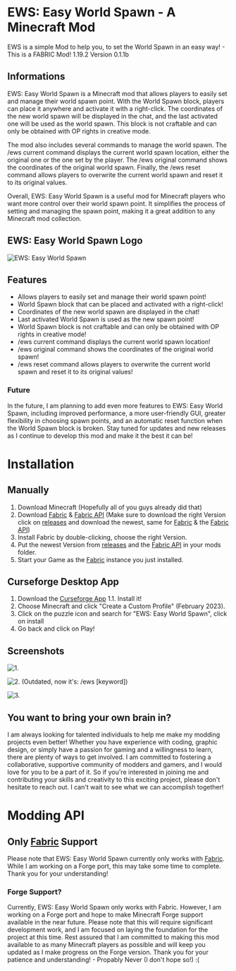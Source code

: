 # EWS: Easy World Spawn - A Minecraft Mod




EWS is a simple Mod to help you, to set the World Spawn in an easy way! - This is a FABRIC Mod! 1.19.2 Version 0.1.1b
## Informations

EWS: Easy World Spawn is a Minecraft mod that allows players to easily set and manage their world spawn point. With the World Spawn block, players can place it anywhere and activate it with a right-click. The coordinates of the new world spawn will be displayed in the chat, and the last activated one will be used as the world spawn. This block is not craftable and can only be obtained with OP rights in creative mode.


The mod also includes several commands to manage the world spawn. The /ews current command displays the current world spawn location, either the original one or the one set by the player. The /ews original command shows the coordinates of the original world spawn. Finally, the /ews reset command allows players to overwrite the current world spawn and reset it to its original values.

Overall, EWS: Easy World Spawn is a useful mod for Minecraft players who want more control over their world spawn point. It simplifies the process of setting and managing the spawn point, making it a great addition to any Minecraft mod collection.
## EWS: Easy World Spawn Logo

![EWS: Easy World Spawn](https://i.ibb.co/5jLwqKv/EWS.png)


## Features

- Allows players to easily set and manage their world spawn point!
- World Spawn block that can be placed and activated with a right-click!
- Coordinates of the new world spawn are displayed in the chat!
- Last activated World Spawn is used as the new spawn point!
- World Spawn block is not craftable and can only be obtained with OP rights in creative mode!
- /ews current command displays the current world spawn location!
- /ews original command shows the coordinates of the original world spawn!
- /ews reset command allows players to overwrite the current world spawn and reset it to its original values!

### Future

In the future, I am planning to add even more features to EWS: Easy World Spawn, including improved performance, a more user-friendly GUI, greater flexibility in choosing spawn points, and an automatic reset function when the World Spawn block is broken. Stay tuned for updates and new releases as I continue to develop this mod and make it the best it can be!



# Installation

## Manually
1. Download Minecraft (Hopefully all of you guys already did that)
2. Download [Fabric](https://fabricmc.net/) & [Fabric API](https://www.curseforge.com/minecraft/mc-mods/fabric-api) (Make sure to download the right Version click on [releases](https://www.curseforge.com/minecraft/mc-mods/ews-easy-world-spawn) and download the newest, same for [Fabric](https://fabricmc.net/) & the [Fabric API](https://www.curseforge.com/minecraft/mc-mods/fabric-api))
3. Install Fabric by double-clicking, choose the right Version.
4. Put the newest Version from [releases](https://www.curseforge.com/minecraft/mc-mods/ews-easy-world-spawn) and the [Fabric API](https://www.curseforge.com/minecraft/mc-mods/fabric-api) in your mods folder.
5. Start your Game as the [Fabric](https://fabricmc.net/) instance you just installed.

## Curseforge Desktop App

1. Download the [Curseforge App](https://download.curseforge.com/)
1.1. Install it!
2. Choose Minecraft and click "Create a Custom Profile" (February 2023). 
3. Click on the puzzle icon and search for "EWS: Easy World Spawn", click on install
4. Go back and click on Play!


## Screenshots

![1.](https://i.ibb.co/xCsK7Kw/2023-02-23-23-32-21.png)

![2.](https://i.ibb.co/CvxtGwC/2023-02-23-23-34-01.png) (Outdated, now it's: /ews [keyword])

![3.](https://i.ibb.co/Mn7tKB1/2023-02-23-23-32-37.png)


## You want to bring your own brain in?

I am always looking for talented individuals to help me make my modding projects even better! Whether you have experience with coding, graphic design, or simply have a passion for gaming and a willingness to learn, there are plenty of ways to get involved. I am committed to fostering a collaborative, supportive community of modders and gamers, and I would love for you to be a part of it. So if you're interested in joining me and contributing your skills and creativity to this exciting project, please don't hesitate to reach out. I can't wait to see what we can accomplish together!

# Modding API

## Only [Fabric](https://fabricmc.net/) Support
Please note that EWS: Easy World Spawn currently only works with [Fabric](https://fabricmc.net/). While I am working on a Forge port, this may take some time to complete. Thank you for your understanding!

### Forge Support? 
Currently, EWS: Easy World Spawn only works with Fabric. However, I am working on a Forge port and hope to make Minecraft Forge support available in the near future. Please note that this will require significant development work, and I am focused on laying the foundation for the project at this time. Rest assured that I am committed to making this mod available to as many Minecraft players as possible and will keep you updated as I make progress on the Forge version. Thank you for your patience and understanding! - Propably Never (I don't hope so!) :(
